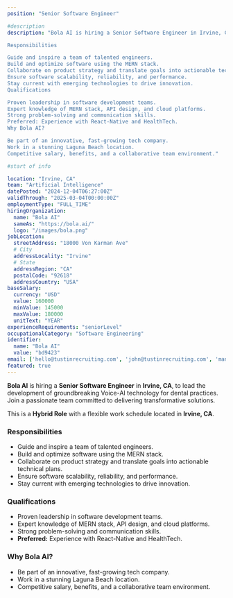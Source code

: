 ```yaml
---
position: "Senior Software Engineer"

#description
description: "Bola AI is hiring a Senior Software Engineer in Irvine, CA, to lead the development of groundbreaking Voice-AI technology for dental practices. Join a passionate team committed to delivering transformative solutions.

Responsibilities

Guide and inspire a team of talented engineers.
Build and optimize software using the MERN stack.
Collaborate on product strategy and translate goals into actionable technical plans.
Ensure software scalability, reliability, and performance.
Stay current with emerging technologies to drive innovation.
Qualifications

Proven leadership in software development teams.
Expert knowledge of MERN stack, API design, and cloud platforms.
Strong problem-solving and communication skills.
Preferred: Experience with React-Native and HealthTech.
Why Bola AI?

Be part of an innovative, fast-growing tech company.
Work in a stunning Laguna Beach location.
Competitive salary, benefits, and a collaborative team environment."

#start of info

location: "Irvine, CA"
team: "Artificial Intelligence"
datePosted: "2024-12-04T06:27:00Z"
validThrough: "2025-03-04T00:00:00Z"
employmentType: "FULL_TIME"
hiringOrganization: 
  name: "Bola AI"
  sameAs: "https://bola.ai/"
  logo: "/images/bola.png"
jobLocation:
  streetAddress: "18000 Von Karman Ave"
  # City
  addressLocality: "Irvine"
  # State
  addressRegion: "CA"
  postalCode: "92618"
  addressCountry: "USA"
baseSalary:
  currency: "USD"
  value: 160000
  minValue: 145000
  maxValue: 180000
  unitText: "YEAR"
experienceRequirements: "seniorLevel"
occupationalCategory: "Software Engineering"
identifier:
  name: "Bola AI"
  value: "bd9423"   
email: ['hello@tustinrecruiting.com', 'john@tustinrecruiting.com', 'manatal.119+candidate@mail.manatal.com']
featured: true
---
```


**Bola AI** is hiring a **Senior Software Engineer** in **Irvine, CA**, to lead the development of groundbreaking Voice-AI technology for dental practices. Join a passionate team committed to delivering transformative solutions.

This is a **Hybrid Role** with a flexible work schedule located in **Irvine, CA**.

### Responsibilities
- Guide and inspire a team of talented engineers.
- Build and optimize software using the MERN stack.
- Collaborate on product strategy and translate goals into actionable technical plans.
- Ensure software scalability, reliability, and performance.
- Stay current with emerging technologies to drive innovation.

### Qualifications
- Proven leadership in software development teams.
- Expert knowledge of MERN stack, API design, and cloud platforms.
- Strong problem-solving and communication skills.
- **Preferred:** Experience with React-Native and HealthTech.

### Why Bola AI?
- Be part of an innovative, fast-growing tech company.
- Work in a stunning Laguna Beach location.
- Competitive salary, benefits, and a collaborative team environment.